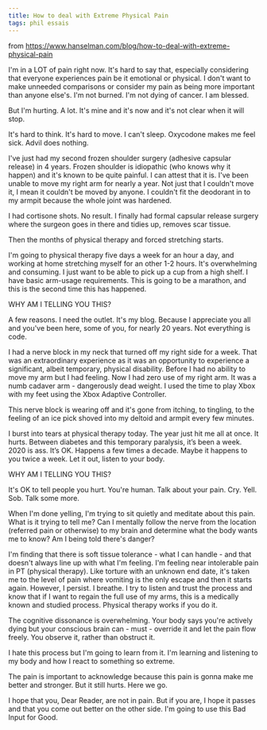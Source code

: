 ```yaml
---
title: How to deal with Extreme Physical Pain
tags: phil essais
---
```


from <https://www.hanselman.com/blog/how-to-deal-with-extreme-physical-pain>

I'm in a LOT of pain right now. It's hard to say that, especially considering that everyone experiences pain be it emotional or physical. I don't want to make unneeded comparisons or consider my pain as being more important than anyone else's. I'm not burned. I'm not dying of cancer. I am blessed.

But I'm hurting. A lot. It's mine and it's now and it's not clear when it will stop.

It's hard to think. It's hard to move. I can't sleep. Oxycodone makes me feel sick. Advil does nothing.

I've just had my second frozen shoulder surgery (adhesive capsular release) in 4 years. Frozen shoulder is idiopathic (who knows why it happen) and it's known to be quite painful. I can attest that it is. I've been unable to move my right arm for nearly a year. Not just that I couldn't move it, I mean it couldn't be moved by anyone. I couldn't fit the deodorant in to my armpit because the whole joint was hardened.

I had cortisone shots. No result. I finally had formal capsular release surgery where the surgeon goes in there and tidies up, removes scar tissue.

Then the months of physical therapy and forced stretching starts.

I'm going to physical therapy five days a week for an hour a day, and working at home stretching myself for an other 1-2 hours. It's overwhelming and consuming. I just want to be able to pick up a cup from a high shelf. I have basic arm-usage requirements. This is going to be a marathon, and this is the second time this has happened.

WHY AM I TELLING YOU THIS?

A few reasons. I need the outlet. It's my blog. Because I appreciate you all and you've been here, some of you, for nearly 20 years. Not everything is code.

I had a nerve block in my neck that turned off my right side for a week. That was an extraordinary experience as it was an opportunity to experience a significant, albeit temporary, physical disability. Before I had no ability to move my arm but I had feeling. Now I had zero use of my right arm. It was a numb cadaver arm - dangerously dead weight. I used the time to play Xbox with my feet using the Xbox Adaptive Controller.

This nerve block is wearing off and it's gone from itching, to tingling, to the feeling of an ice pick shoved into my deltoid and armpit every few minutes.

I burst into tears at physical therapy today. The year just hit me all at once. It hurts. Between diabetes and this temporary paralysis, it’s been a week. 2020 is ass. It’s OK. Happens a few times a decade. Maybe it happens to you twice a week. Let it out, listen to your body.

WHY AM I TELLING YOU THIS?

It's OK to tell people you hurt. You're human. Talk about your pain. Cry. Yell. Sob. Talk some more.

When I'm done yelling, I'm trying to sit quietly and meditate about this pain. What is it trying to tell me? Can I mentally follow the nerve from the location (referred pain or otherwise) to my brain and determine what the body wants me to know? Am I being told there's danger?

I'm finding that there is soft tissue tolerance - what I can handle - and that doesn't always line up with what I'm feeling. I'm feeling near intolerable pain in PT (physical therapy). Like torture with an unknown end date, it's taken me to the level of pain where vomiting is the only escape and then it starts again. However, I persist. I breathe. I try to listen and trust the process and know that if I want to regain the full use of my arms, this is a medically known and studied process. Physical therapy works if you do it.

The cognitive dissonance is overwhelming. Your body says you're actively dying but your conscious brain can - must - override it and let the pain flow freely. You observe it, rather than obstruct it.

I hate this process but I'm going to learn from it. I'm learning and listening to my body and how I react to something so extreme.

The pain is important to acknowledge because this pain is gonna make me better and stronger. But it still hurts. Here we go.

I hope that you, Dear Reader, are not in pain. But if you are, I hope it passes and that you come out better on the other side. I'm going to use this Bad Input for Good.
